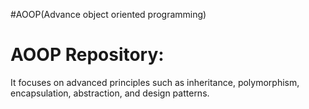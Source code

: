 #AOOP(Advance object oriented programming)
# AOOP Repository:
 It focuses on advanced principles such as  inheritance, polymorphism, encapsulation, abstraction, and design patterns.
